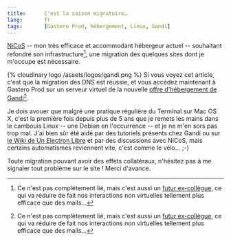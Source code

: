```yaml
--- 
title:      C'est la saison migratoire… 
lang:       fr 
tags:       [Gastero Prod, hébergement, Linux, Gandi]
---
```


[NiCoS](http://www.unelectronlibre.info/) -- mon très efficace et accommodant hébergeur actuel -- souhaitant refondre son infrastructure[^1], une migration des quelques sites dont je m'occupe est nécessaire.

[^1]: Ce n'est pas complètement lié, mais c'est aussi un [futur ex-collègue](http://www.unelectronlibre.info/index.php/post/2008/02/16/A-la-recherche-dun-nouvel-emploi), ce qui va réduire de fait nos interactions non virtuelles tellement plus efficace que des mails…

{% cloudinary logo /assets/logos/gandi.png %}
Si vous voyez cet article, c'est que la migration des DNS est réussie, et vous accédez maintenant à Gastero Prod sur un serveur virtuel de la nouvelle [offre d'hébergement de Gandi](http://www.gandi.net/hebergement/)[^1].

Je dois avouer que malgré une pratique régulière du Terminal sur Mac OS X, c'est la première fois depuis plus de 5 ans que je remets les mains dans le cambouis Linux -- une Debian en l'occurrence -- et je ne m'en sors pas trop mal. J'ai bien sûr été aidé par des tutoriels présents chez Gandi ou sur [le Wiki de Un Electron Libre](http://wiki.unelectronlibre.info/#tutoriels) et par des discussions avec NiCoS, mais certains automatismes reviennent vite, c'est comme le vélo… ;-)

Toute migration pouvant avoir des effets collatéraux, n'hésitez pas à me signaler tout problème sur le site ! Merci d'avance.

[^1]: Une seule part pour l'instant, on verra au fur et à mesure de l'ajout des autres sites s'il faut augmenter.
